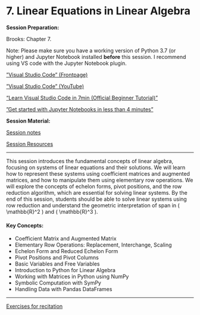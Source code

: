 # 7. Linear Equations in Linear Algebra

**Session Preparation:**

Brooks: Chapter 7.

Note: Please make sure you have a working version of Python 3.7 (or higher) and Jupyter Notebook installed **before** this session. I recommend using VS code with the Jupyter Notebook plugin.

[”Visual Studio Code” (Frontpage)](https://code.visualstudio.com/)

[”Visual Studio Code” (YouTube)](https://www.youtube.com/@code)

[“Learn Visual Studio Code in 7min (Official Beginner Tutorial)”](https://www.youtube.com/watch?v=B-s71n0dHUk)

[”Get started with Jupyter Notebooks in less than 4 minutes”](https://www.youtube.com/watch?v=h1sAzPojKMg)

**Session Material:**

[Session notes]()

[Session Resources](https://viaucdk-my.sharepoint.com/:f:/g/personal/rib_viauc_dk/Eg__7CNZHU5GnvVSwtsKTGQBykXb7nnGszwkBzJSdf6-WA?e=LwyzQm)

--------------------------

This session introduces the fundamental concepts of linear algebra, focusing on systems of linear equations and their solutions. We will learn how to represent these systems using coefficient matrices and augmented matrices, and how to manipulate them using elementary row operations. We will explore the concepts of echelon forms, pivot positions, and the row reduction algorithm, which are essential for solving linear systems. By the end of this session, students should be able to solve linear systems using row reduction and understand the geometric interpretation of span in \( \mathbb{R}^2 \) and \( \mathbb{R}^3 \).

#### Key Concepts:
- Coefficient Matrix and Augmented Matrix
- Elementary Row Operations: Replacement, Interchange, Scaling
- Echelon Form and Reduced Echelon Form
- Pivot Positions and Pivot Columns
- Basic Variables and Free Variables
- Introduction to Python for Linear Algebra
- Working with Matrices in Python using NumPy
- Symbolic Computation with SymPy
- Handling Data with Pandas DataFrames

--------------------------

[Exercises for recitation]()